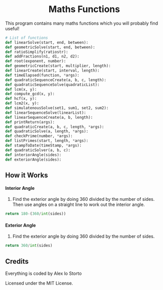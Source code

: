 <h1 align="center">Maths Functions</h1>

This program contains many maths functions which you will probably find useful!

```python
# List of functions
def linearSolve(start, end, between):
def geometricSolve(start, end, between):
def ratioSimplify(ratiostr):
def addFractions(n1, d1, n2, d2):
def root(exponent, number):
def geometricCreate(start, multiplier, length):
def linearCreate(start, interval, length):
def timeElapsed(function, *args):
def quadraticSequenceCreate(a, b, c, length):
def quadraticSequenceSolve(quadraticList):
def lcm(x, y):
def compute_gcd(x, y):
def hcf(x, y):
def lcm2(x, y):
def simulatenousSolve(set1, sum1, set2, sum2):
def linearSequenceSolve(linearList):
def linearSequenceCreate(a, b, length):
def printReturn(args):
def quadraticCreate(a, b, c, length, *args):
def quadraticSolve(a, length, *args):
def checkPrime(number, *args):
def listPrimes(start, length, *args):
def stampToDate(timeStamp, *args):
def quadraticSolver(a, b, c):
def interiorAngle(sides):
def exteriorAngle(sides):
```

## How it Works

#### Interior Angle

1. Find the exterior angle by doing 360 divided by the number of sides. Then use angles on a straight line to work out the interior angle.

```python
return 180-(360/int(sides))
```

#### Exterior Angle

1. Find the exterior angle by doing 360 divided by the number of sides.

```python
return 360/int(sides)
```

## Credits

Everything is coded by Alex lo Storto

Licensed under the MIT License.
